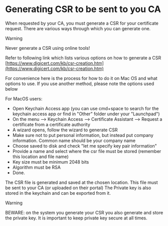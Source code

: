 # Generating CSR to be sent to you CA

When requested by your CA, you must generate a CSR for your certificate request. There are various ways through which you can generate one.

>[!WARNING]
>Never generate a CSR using online tools!

Refer to following link which lists various options on how to generate a CSR [https://www.digicert.com/kb/csr-creation.htm](https://www.digicert.com/kb/csr-creation.htm)

For convenience here is the process for how to do it on Mac OS and what options to use. If you use another method, please note the options used below

For MacOS users:

- Open Keychain Access app (you can use cmd+space to search for the keychain access app or find in "Other" folder under your "Launchpad")
- On the menu --> Keychain Access --> Certificate Assistant --> Request a certificate from a certificate authority
- A wizard opens, follow the wizard to generate CSR
- Make sure not to put personal information, but instead put company information. Common name should be your company name
- Choose saved to disk and check "let me specify  key pair information"
- Provide a name and select where the csr file must be stored (remember this location and file name)
- Key size must be minimum 2048 bits
- Algorithm must be RSA
- Done.

The CSR file is generated and saved at the chosen location. This file must be sent to your CA (or uploaded on their portal)
The Private key is also stored in the keychain and can be exported from it.

>[!WARNING]
>BEWARE: on the system you generate your CSR you also generate and store the private key. It is important to keep private key secure at all times.
